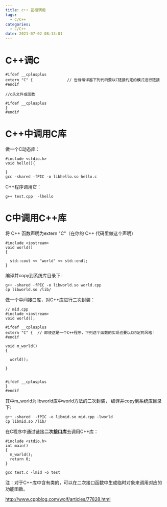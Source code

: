 ```yaml
---
title: c++ 互相调用
tags:
  - C/C++
categories:
  - C/C++
date: 2021-07-02 08:13:01
---
```


# C++调C

```
#ifdef __cplusplus
extern "C" {               // 告诉编译器下列代码要以C链接约定的模式进行链接
#endif
 
//c头文件或函数
 
#ifdef __cplusplus
}
#endif
```

# C++中调用C库

做一个C动态库：

```
#include <stdio.h>
void hello(){  
 
}
gcc -shared -fPIC -o libhello.so hello.c
```

C++程序调用它：

```
g++ test.cpp  -lhello
```

# C中调用C++库

将 C++ 函数声明为extern "C"（在你的 C++ 代码里做这个声明）

```
#include <iostream>
void world()
{  

  std::cout << "world" << std::endl;
}
```

编译并copy到系统库目录下:

```
g++ -shared -fPIC -o libworld.so world.cpp 
cp libworld.so /lib/
```

做一个中间接口库，对C++库进行二次封装：

```
// mid.cpp
#include <iostream>
void world();
 
#ifdef __cplusplus
extern "C" {  // 即使这是一个C++程序，下列这个函数的实现也要以C约定的风格！
#endif  
 
void m_world()  
{    

  world();  

}
 

#ifdef __cplusplus
}
#endif
```

其中m_world为libworld库中world方法的二次封装， 编译并copy到系统库目录下:

```
g++ -shared  -fPIC -o libmid.so mid.cpp -lworld
cp libmid.so /lib/
```

在C程序中通过链接**二次接口库**去调用C++库：

```
#include <stdio.h>
int main()
{
  m_world(); 
  return 0;
}

gcc test.c -lmid -o test
```

注：对于C++库中含有类的，可以在二次接口函数中生成临时对象来调用对应的功能函数。

http://www.cppblog.com/wolf/articles/77828.html

